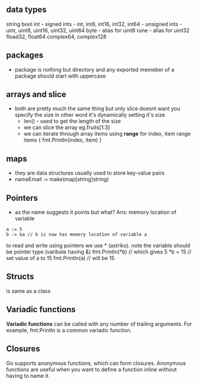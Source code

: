## data types
string
bool
int
    - signed ints
        - int, int8, int16, int32, int64
    - unsigned ints
        - uint, uint8, uint16, uint32, uint64
byte - alias for uint8
rune - alias for uint32
fload32, float64
complex64, complex128
## packages
- package is nothing but directory and any exported memeber of a package should start with uppercase

## arrays and slice

- both are pretty much the same thing but only slice doesnt want you specify the size in other word
it's dynamically setting it's size
    - len() - used to get the length of the size
    - we can slice the array eg.fruits[1:3]
    - we can iterate through array items using **range** 
    for index, item range items {
        fmt.Println(index, item)
    }
## maps
- they are data structures usually used to store key-value pairs
- nameEmail := make(map[string]string)

## Pointers
- as the name suggests it points but what? Ans: memory location of variable

```
a := 5
b := &a // b is now has memory location of variable a
```
to read and write using pointers we use * (astriks). note the variable should be pointer type (varibale having &)
fmt.Println(*b) // which gives 5
*b = 15 // set value of a to 15
fmt.Println(a) // will be 15

## Structs
is same as a class

## Variadic functions
**Variadic functions** can be called with any number of trailing arguments. For example, fmt.Println is a common variadic function.

## Closures
Go supports anonymous functions, which can form closures. Anonymous functions are useful when you want to define a function inline without having to name it.